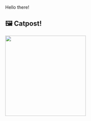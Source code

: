 Hello there!



## 🖼️ Catpost!

<sub>
    <img src="https://cdn2.thecatapi.com/images/K4ewBwSTp.jpg" height="256">
</sub>

